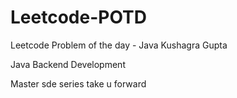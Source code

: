# Leetcode-POTD
Leetcode Problem of the day - Java Kushagra Gupta

Java Backend Development


Master sde series take u forward




